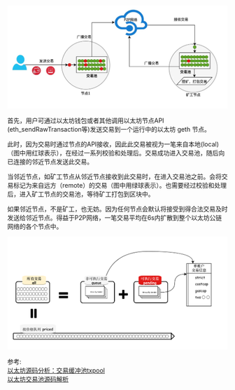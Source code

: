




![交易池](../../file/tx_pool.jpeg)  

首先，用户可通过以太坊钱包或者其他调用以太坊节点API (eth_sendRawTransaction等)发送交易到一个运行中的以太坊 geth 节点。

此时，因为交易时通过节点的API接收，因此此交易被视为一笔来自本地(local)（图中用红球表示），在经过一系列校验和处理后。交易成功进入交易池，随后向已连接的邻近节点发送此交易。

当邻近节点，如矿工节点从邻近节点接收到此交易时，在进入交易池之前。会将交易标记为来自远方（remote）的交易（图中用绿球表示）。也需要经过校验和处理后，进入矿工节点的交易池，等待矿工打包到区块中。

如果邻近节点，不是矿工，也无妨。因为任何节点会默认将接受到得合法交易及时发送给邻近节点。得益于P2P网络，一笔交易平均在6s内扩散到整个以太坊公链网络的各个节点中。


![交易池](../../file/tx_pool_2.png)  


参考:   
[以太坊源码分析：交易缓冲池txpool](https://segmentfault.com/a/1190000017333194)    
[以太坊交易池源码解析](https://www.cnblogs.com/1314xf/p/13822394.html)